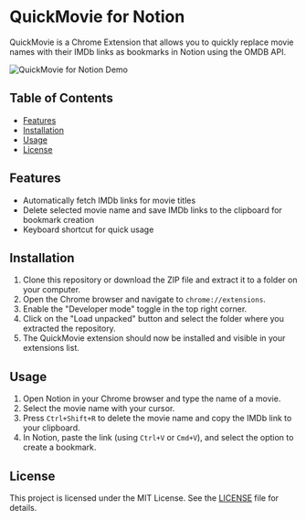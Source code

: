 # QuickMovie for Notion

QuickMovie is a Chrome Extension that allows you to quickly replace movie names with their IMDb links as bookmarks in Notion using the OMDB API. 

![QuickMovie for Notion Demo](demo.gif)

## Table of Contents

- [Features](#features)
- [Installation](#installation)
- [Usage](#usage)
- [License](#license)

## Features

- Automatically fetch IMDb links for movie titles
- Delete selected movie name and save IMDb links to the clipboard for bookmark creation
- Keyboard shortcut for quick usage

## Installation

1. Clone this repository or download the ZIP file and extract it to a folder on your computer.
2. Open the Chrome browser and navigate to `chrome://extensions`.
3. Enable the "Developer mode" toggle in the top right corner.
4. Click on the "Load unpacked" button and select the folder where you extracted the repository.
5. The QuickMovie extension should now be installed and visible in your extensions list.

## Usage

1. Open Notion in your Chrome browser and type the name of a movie.
2. Select the movie name with your cursor.
3. Press `Ctrl+Shift+R` to delete the movie name and copy the IMDb link to your clipboard.
4. In Notion, paste the link (using `Ctrl+V` or `Cmd+V`), and select the option to create a bookmark.


## License

This project is licensed under the MIT License. See the [LICENSE](LICENSE) file for details.

